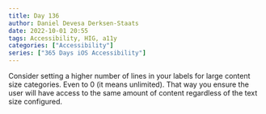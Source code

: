 ```yaml
---
title: Day 136
author: Daniel Devesa Derksen-Staats
date: 2022-10-01 20:55
tags: Accessibility, HIG, a11y
categories: ["Accessibility"]
series: ["365 Days iOS Accessibility"]
---
```


Consider setting a higher number of lines in your labels for large content size categories. Even to 0 (it means unlimited). That way you ensure the user will have access to the same amount of content regardless of the text size configured.